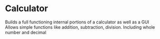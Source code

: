 # Calculator
 Builds a full functioning internal portions of a calculator as well as a GUI
 Allows simple functions like addition, subtraction, division. Including whole number and decimal

